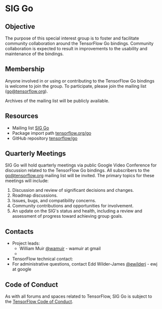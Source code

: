 # SIG Go

## Objective

The purpose of this special interest group is to foster and facilitate
community collaboration around the TensorFlow Go bindings.  Community
collaboration is expected to result in improvements to the usability and
maintenance of the bindings.

## Membership

Anyone involved in or using or contributing to the TensorFlow Go bindings is
welcome to join the group. To participate, please join the mailing list
([go@tensorflow.org](mailto:go@tensorflow.org)).

Archives of the mailing list will be publicly available.

## Resources

* Mailing list [SIG Go](https://groups.google.com/a/tensorflow.org/forum/#!forum/sig-go)
* Package import path [tensorflow.org/go](https://tensorflow.org/go)
* GitHub repository [tensorflow/go](https://github.com/tensorflow/go)

## Quarterly Meetings

SIG Go will hold quarterly meetings via public Google Video Conference for
discussion related to the TensorFlow Go bindings.  All subscribers to the
[go@tensorflow.org](mailto:go@tensorflow.org) mailing list will be invited.
The primary topics for these meetings will include:

1. Discussion and review of significant decisions and changes.
2. Roadmap discussions.
3. Issues, bugs, and compatibility concerns.
4. Community contributions and opportunities for involvement.
5. An update on the SIG's status and health, including a review and assessment
   of progress toward achieving group goals.

## Contacts

* Project leads:
  - William Muir [@wamuir](https://github.com/wamuir) - wamuir at gmail
  -  
* TensorFlow technical contact:
* For administrative questions, contact Edd Wilder-James
  [@ewilderj](https://github.com/ewilderj) - ewj at google

## Code of Conduct

As with all forums and spaces related to TensorFlow, SIG Go is subject to the
[TensorFlow Code of Conduct](https://github.com/tensorflow/tensorflow/blob/master/CODE_OF_CONDUCT.md).
